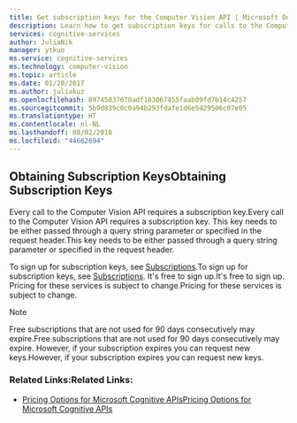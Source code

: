```yaml
---
title: Get subscription keys for the Computer Vision API | Microsoft Docs
description: Learn how to get subscription keys for calls to the Computer Vision API in Cognitive Services.
services: cognitive-services
author: JuliaNik
manager: ytkuo
ms.service: cognitive-services
ms.technology: computer-vision
ms.topic: article
ms.date: 01/20/2017
ms.author: juliakuz
ms.openlocfilehash: 89745037678adf103067455faab09fd7b14c4257
ms.sourcegitcommit: 5b9d839c0c0a94b293fdafe1d6e5429506c07e05
ms.translationtype: HT
ms.contentlocale: nl-NL
ms.lasthandoff: 08/02/2018
ms.locfileid: "44662694"
---
```

## <a name="obtaining-subscription-keys"></a><span data-ttu-id="321ec-103">Obtaining Subscription Keys</span><span class="sxs-lookup"><span data-stu-id="321ec-103">Obtaining Subscription Keys</span></span>
<span data-ttu-id="321ec-104">Every call to the Computer Vision API requires a subscription key.</span><span class="sxs-lookup"><span data-stu-id="321ec-104">Every call to the Computer Vision API requires a subscription key.</span></span> <span data-ttu-id="321ec-105">This key needs to be either passed through a query string parameter or specified in the request header.</span><span class="sxs-lookup"><span data-stu-id="321ec-105">This key needs to be either passed through a query string parameter or specified in the request header.</span></span> 

<span data-ttu-id="321ec-106">To sign up for subscription keys, see [Subscriptions](https://www.microsoft.com/cognitive-services/en-us/sign-up).</span><span class="sxs-lookup"><span data-stu-id="321ec-106">To sign up for subscription keys, see [Subscriptions](https://www.microsoft.com/cognitive-services/en-us/sign-up).</span></span> <span data-ttu-id="321ec-107">It's free to sign up.</span><span class="sxs-lookup"><span data-stu-id="321ec-107">It's free to sign up.</span></span> <span data-ttu-id="321ec-108">Pricing for these services is subject to change.</span><span class="sxs-lookup"><span data-stu-id="321ec-108">Pricing for these services is subject to change.</span></span> 

> [!NOTE] 
> <span data-ttu-id="321ec-109">Free subscriptions that are not used for 90 days consecutively may expire.</span><span class="sxs-lookup"><span data-stu-id="321ec-109">Free subscriptions that are not used for 90 days consecutively may expire.</span></span> <span data-ttu-id="321ec-110">However, if your subscription expires you can request new keys.</span><span class="sxs-lookup"><span data-stu-id="321ec-110">However, if your subscription expires you can request new keys.</span></span>
>

### <a name="related-links"></a><span data-ttu-id="321ec-111">Related Links:</span><span class="sxs-lookup"><span data-stu-id="321ec-111">Related Links:</span></span>
* [<span data-ttu-id="321ec-112">Pricing Options for Microsoft Cognitive APIs</span><span class="sxs-lookup"><span data-stu-id="321ec-112">Pricing Options for Microsoft Cognitive APIs</span></span>](https://www.microsoft.com/cognitive-services/en-us/pricing) 
